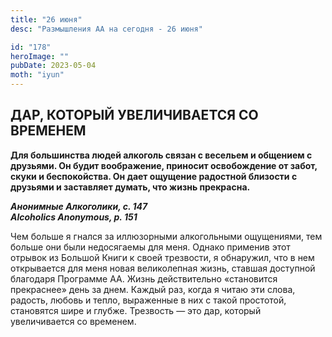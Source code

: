 ```yaml
---
title: "26 июня"
desc: "Размышления АА на сегодня - 26 июня"

id: "178"
heroImage: ""
pubDate: 2023-05-04
moth: "iyun"
---
```


## ДАР, КОТОРЫЙ УВЕЛИЧИВАЕТСЯ СО ВРЕМЕНЕМ

**Для большинства людей алкоголь связан с весельем и общением с друзьями. Он
будит воображение, приносит освобождение от забот, скуки и беспокойства. Он
дает ощущение радостной близости с друзьями и заставляет думать, что жизнь
прекрасна.**

**_Анонимные Алкоголики, с. 147  
Alcoholics Anonymous, p. 151_**

Чем больше я гнался за иллюзорными алкогольными ощущениями, тем больше они
были недосягаемы для меня. Однако применив этот отрывок из Большой Книги к
своей трезвости, я обнаружил, что в нем открывается для меня новая
великолепная жизнь, ставшая доступной благодаря Программе АА. Жизнь
действительно «становится прекраснее» день за днем. Каждый раз, когда я читаю
эти слова, радость, любовь и тепло, выраженные в них с такой простотой,
становятся шире и глубже. Трезвость — это дар, который увеличивается со
временем.
